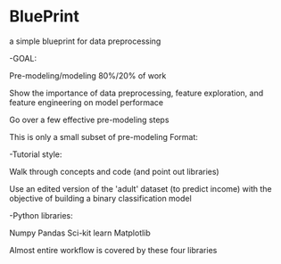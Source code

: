 # BluePrint
a simple blueprint for data preprocessing


-GOAL:

Pre-modeling/modeling 80%/20% of work

Show the importance of data preprocessing, feature exploration, and feature engineering on model performace

Go over a few effective pre-modeling steps

This is only a small subset of pre-modeling
Format:



-Tutorial style:

Walk through concepts and code (and point out libraries)

Use an edited version of the 'adult' dataset (to predict income) with the objective of building a binary classification model



-Python libraries:

Numpy
Pandas
Sci-kit learn
Matplotlib

Almost entire workflow is covered by these four libraries

